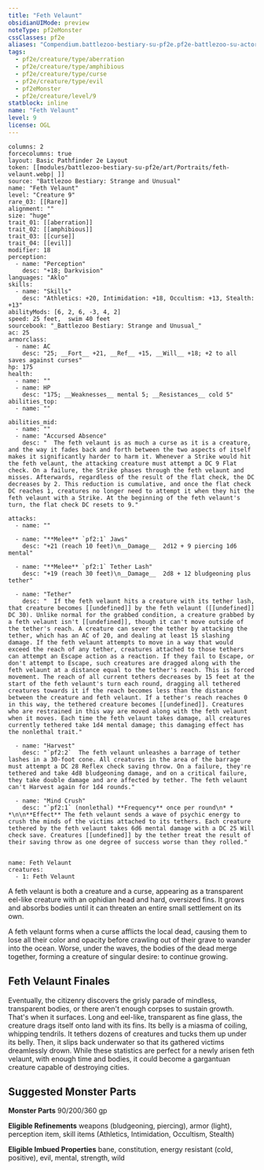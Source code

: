 ```yaml
---
title: "Feth Velaunt"
obsidianUIMode: preview
noteType: pf2eMonster
cssClasses: pf2e
aliases: "Compendium.battlezoo-bestiary-su-pf2e.pf2e-battlezoo-su-actors.Actor.hHMErLZN6SuzojPO" 
tags:
  - pf2e/creature/type/aberration
  - pf2e/creature/type/amphibious
  - pf2e/creature/type/curse
  - pf2e/creature/type/evil
  - pf2eMonster
  - pf2e/creature/level/9
statblock: inline
name: "Feth Velaunt"
level: 9
license: OGL
---
```


```statblock
columns: 2
forcecolumns: true
layout: Basic Pathfinder 2e Layout
token: [[modules/battlezoo-bestiary-su-pf2e/art/Portraits/feth-velaunt.webp| ]]
source: "Battlezoo Bestiary: Strange and Unusual"
name: "Feth Velaunt"
level: "Creature 9"
rare_03: [[Rare]]
alignment: ""
size: "huge"
trait_01: [[aberration]]
trait_02: [[amphibious]]
trait_03: [[curse]]
trait_04: [[evil]]
modifier: 18
perception:
  - name: "Perception"
    desc: "+18; Darkvision"
languages: "Aklo"
skills:
  - name: "Skills"
    desc: "Athletics: +20, Intimidation: +18, Occultism: +13, Stealth: +13"
abilityMods: [6, 2, 6, -3, 4, 2]
speed: 25 feet,  swim 40 feet
sourcebook: "_Battlezoo Bestiary: Strange and Unusual_"
ac: 25
armorclass:
  - name: AC
    desc: "25; __Fort__ +21, __Ref__ +15, __Will__ +18; +2 to all saves against curses"
hp: 175
health:
  - name: ""
  - name: HP
    desc: "175; __Weaknesses__ mental 5; __Resistances__ cold 5"
abilities_top:
  - name: ""

abilities_mid:
  - name: ""
  - name: "Accursed Absence"
    desc: "  The feth velaunt is as much a curse as it is a creature, and the way it fades back and forth between the two aspects of itself makes it significantly harder to harm it. Whenever a Strike would hit the feth velaunt, the attacking creature must attempt a DC 9 Flat check. On a failure, the Strike phases through the feth velaunt and misses. Afterwards, regardless of the result of the flat check, the DC decreases by 2. This reduction is cumulative, and once the flat check DC reaches 1, creatures no longer need to attempt it when they hit the feth velaunt with a Strike. At the beginning of the feth velaunt's turn, the flat check DC resets to 9."

attacks:
  - name: ""

  - name: "**Melee** `pf2:1` Jaws"
    desc: "+21 (reach 10 feet)\n__Damage__  2d12 + 9 piercing 1d6 mental"

  - name: "**Melee** `pf2:1` Tether Lash"
    desc: "+19 (reach 30 feet)\n__Damage__  2d8 + 12 bludgeoning plus tether"

  - name: "Tether"
    desc: "  If the feth velaunt hits a creature with its tether lash, that creature becomes [[undefined]] by the feth velaunt ([[undefined]] DC 30). Unlike normal for the grabbed condition, a creature grabbed by a feth velaunt isn't [[undefined]], though it can't move outside of the tether's reach. A creature can sever the tether by attacking the tether, which has an AC of 20, and dealing at least 15 slashing damage. If the feth velaunt attempts to move in a way that would exceed the reach of any tether, creatures attached to those tethers can attempt an Escape action as a reaction. If they fail to Escape, or don't attempt to Escape, such creatures are dragged along with the feth velaunt at a distance equal to the tether's reach. This is forced movement. The reach of all current tethers decreases by 15 feet at the start of the feth velaunt's turn each round, dragging all tethered creatures towards it if the reach becomes less than the distance between the creature and feth velaunt. If a tether's reach reaches 0 in this way, the tethered creature becomes [[undefined]]. Creatures who are restrained in this way are moved along with the feth velaunt when it moves. Each time the feth velaunt takes damage, all creatures currently tethered take 1d4 mental damage; this damaging effect has the nonlethal trait."

  - name: "Harvest"
    desc: "`pf2:2`  The feth velaunt unleashes a barrage of tether lashes in a 30-foot cone. All creatures in the area of the barrage must attempt a DC 28 Reflex check saving throw. On a failure, they're tethered and take 4d8 bludgeoning damage, and on a critical failure, they take double damage and are affected by tether. The feth velaunt can't Harvest again for 1d4 rounds."

  - name: "Mind Crush"
    desc: "`pf2:1` (nonlethal) **Frequency** once per round\n* * *\n\n**Effect** The feth velaunt sends a wave of psychic energy to crush the minds of the victims attached to its tethers. Each creature tethered by the feth velaunt takes 6d6 mental damage with a DC 25 Will check save. Creatures [[undefined]] by the tether treat the result of their saving throw as one degree of success worse than they rolled."
 
```

```encounter-table
name: Feth Velaunt
creatures:
  - 1: Feth Velaunt
```



A feth velaunt is both a creature and a curse, appearing as a transparent eel-like creature with an ophidian head and hard, oversized fins. It grows and absorbs bodies until it can threaten an entire small settlement on its own.

A feth velaunt forms when a curse afflicts the local dead, causing them to lose all their color and opacity before crawling out of their grave to wander into the ocean. Worse, under the waves, the bodies of the dead merge together, forming a creature of singular desire: to continue growing.

## Feth Velaunt Finales

Eventually, the citizenry discovers the grisly parade of mindless, transparent bodies, or there aren't enough corpses to sustain growth. That's when it surfaces. Long and eel-like, transparent as fine glass, the creature drags itself onto land with its fins. Its belly is a miasma of coiling, whipping tendrils. It tethers dozens of creatures and tucks them up under its belly. Then, it slips back underwater so that its gathered victims dreamlessly drown. While these statistics are perfect for a newly arisen feth velaunt, with enough time and bodies, it could become a gargantuan creature capable of destroying cities.

## Suggested Monster Parts

**Monster Parts** 90/200/360 gp

**Eligible Refinements** weapons (bludgeoning, piercing), armor (light), perception item, skill items (Athletics, Intimidation, Occultism, Stealth)

**Eligible Imbued Properties** bane, constitution, energy resistant (cold, positive), evil, mental, strength, wild
